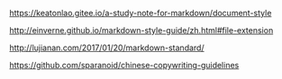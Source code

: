 <https://keatonlao.gitee.io/a-study-note-for-markdown/document-style>





<http://einverne.github.io/markdown-style-guide/zh.html#file-extension>



<http://lujianan.com/2017/01/20/markdown-standard/>





<https://github.com/sparanoid/chinese-copywriting-guidelines>